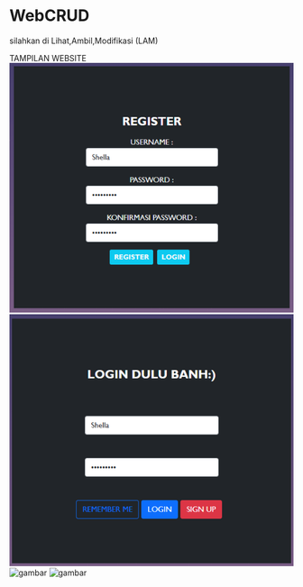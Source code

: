 
# WebCRUD
silahkan di Lihat,Ambil,Modifikasi (LAM)

TAMPILAN WEBSITE
![gambar](https://github.com/ireniusbonan/ren/blob/main/img/screenshot/Tampilan%20Halaman%20Register.png)
![gambar](https://github.com/ireniusbonan/ren/blob/main/img/screenshot/Tampilan%20Menu%20Login.png)
![gambar](https://user-images.githubusercontent.com/100106630/162618296-f795d63d-b945-444d-87ee-e419efb3a075.png)
![gambar](https://user-images.githubusercontent.com/100106630/162618348-9e8a5b09-c24c-4a51-83e5-567c1e829c94.png)
